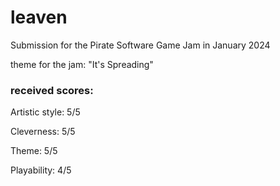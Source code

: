 # leaven
Submission for the Pirate Software Game Jam in January 2024

theme for the jam: "It's Spreading"

### received scores:
Artistic style: 5/5

Cleverness: 5/5

Theme: 5/5

Playability: 4/5

